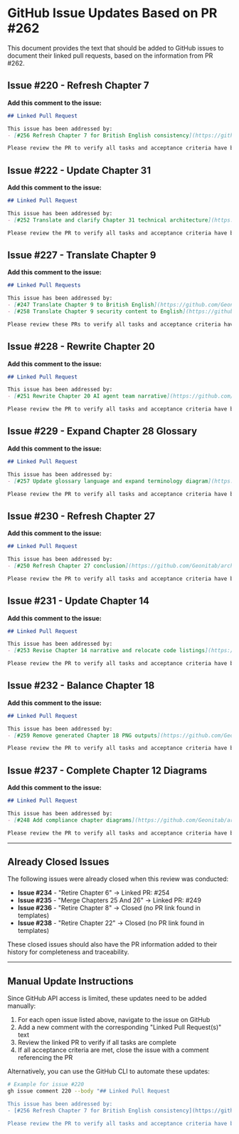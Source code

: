 # GitHub Issue Updates Based on PR #262

This document provides the text that should be added to GitHub issues to document their linked pull requests, based on the information from PR #262.

## Issue #220 - Refresh Chapter 7

**Add this comment to the issue:**

```markdown
## Linked Pull Request

This issue has been addressed by:
- [#256 Refresh Chapter 7 for British English consistency](https://github.com/Geonitab/architecture_as_code/pull/256) — merged on 2025-10-12 at 18:38 UTC

Please review the PR to verify all tasks and acceptance criteria have been met.
```

## Issue #222 - Update Chapter 31

**Add this comment to the issue:**

```markdown
## Linked Pull Request

This issue has been addressed by:
- [#252 Translate and clarify Chapter 31 technical architecture](https://github.com/Geonitab/architecture_as_code/pull/252) — merged on 2025-10-12 at 18:39 UTC

Please review the PR to verify all tasks and acceptance criteria have been met.
```

## Issue #227 - Translate Chapter 9

**Add this comment to the issue:**

```markdown
## Linked Pull Requests

This issue has been addressed by:
- [#247 Translate Chapter 9 to British English](https://github.com/Geonitab/architecture_as_code/pull/247) — merged on 2025-10-12 at 18:36 UTC
- [#258 Translate Chapter 9 security content to English](https://github.com/Geonitab/architecture_as_code/pull/258) — merged on 2025-10-12 at 18:56 UTC

Please review these PRs to verify all tasks and acceptance criteria have been met.
```

## Issue #228 - Rewrite Chapter 20

**Add this comment to the issue:**

```markdown
## Linked Pull Request

This issue has been addressed by:
- [#251 Rewrite Chapter 20 AI agent team narrative](https://github.com/Geonitab/architecture_as_code/pull/251) — merged on 2025-10-12 at 18:31 UTC

Please review the PR to verify all tasks and acceptance criteria have been met.
```

## Issue #229 - Expand Chapter 28 Glossary

**Add this comment to the issue:**

```markdown
## Linked Pull Request

This issue has been addressed by:
- [#257 Update glossary language and expand terminology diagram](https://github.com/Geonitab/architecture_as_code/pull/257) — merged on 2025-10-12 at 18:54 UTC

Please review the PR to verify all tasks and acceptance criteria have been met.
```

## Issue #230 - Refresh Chapter 27

**Add this comment to the issue:**

```markdown
## Linked Pull Request

This issue has been addressed by:
- [#250 Refresh Chapter 27 conclusion](https://github.com/Geonitab/architecture_as_code/pull/250) — merged on 2025-10-12 at 18:43 UTC

Please review the PR to verify all tasks and acceptance criteria have been met.
```

## Issue #231 - Update Chapter 14

**Add this comment to the issue:**

```markdown
## Linked Pull Request

This issue has been addressed by:
- [#253 Revise Chapter 14 narrative and relocate code listings](https://github.com/Geonitab/architecture_as_code/pull/253) — merged on 2025-10-12 at 18:29 UTC

Please review the PR to verify all tasks and acceptance criteria have been met.
```

## Issue #232 - Balance Chapter 18

**Add this comment to the issue:**

```markdown
## Linked Pull Request

This issue has been addressed by:
- [#259 Remove generated Chapter 18 PNG outputs](https://github.com/Geonitab/architecture_as_code/pull/259) — merged on 2025-10-12 at 18:50 UTC

Please review the PR to verify all tasks and acceptance criteria have been met.
```

## Issue #237 - Complete Chapter 12 Diagrams

**Add this comment to the issue:**

```markdown
## Linked Pull Request

This issue has been addressed by:
- [#248 Add compliance chapter diagrams](https://github.com/Geonitab/architecture_as_code/pull/248) — merged on 2025-10-12 at 18:35 UTC

Please review the PR to verify all tasks and acceptance criteria have been met.
```

---

## Already Closed Issues

The following issues were already closed when this review was conducted:

- **Issue #234** - "Retire Chapter 6" → Linked PR: #254
- **Issue #235** - "Merge Chapters 25 And 26" → Linked PR: #249  
- **Issue #236** - "Retire Chapter 8" → Closed (no PR link found in templates)
- **Issue #238** - "Retire Chapter 22" → Closed (no PR link found in templates)

These closed issues should also have the PR information added to their history for completeness and traceability.

---

## Manual Update Instructions

Since GitHub API access is limited, these updates need to be added manually:

1. For each open issue listed above, navigate to the issue on GitHub
2. Add a new comment with the corresponding "Linked Pull Request(s)" text
3. Review the linked PR to verify if all tasks are complete
4. If all acceptance criteria are met, close the issue with a comment referencing the PR

Alternatively, you can use the GitHub CLI to automate these updates:

```bash
# Example for issue #220
gh issue comment 220 --body "## Linked Pull Request

This issue has been addressed by:
- [#256 Refresh Chapter 7 for British English consistency](https://github.com/Geonitab/architecture_as_code/pull/256) — merged on 2025-10-12 at 18:38 UTC

Please review the PR to verify all tasks and acceptance criteria have been met."
```
